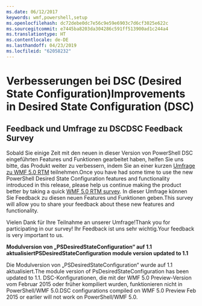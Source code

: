 ```yaml
---
ms.date: 06/12/2017
keywords: wmf,powershell,setup
ms.openlocfilehash: dc72debe0dc7e56c9e59e6903c7d6cf3025e622c
ms.sourcegitcommit: e7445ba8203da304286c591ff513900ad1c244a4
ms.translationtype: HT
ms.contentlocale: de-DE
ms.lasthandoff: 04/23/2019
ms.locfileid: "62058232"
---
```

# <a name="improvements-in-desired-state-configuration-dsc"></a><span data-ttu-id="c5eff-102">Verbesserungen bei DSC (Desired State Configuration)</span><span class="sxs-lookup"><span data-stu-id="c5eff-102">Improvements in Desired State Configuration (DSC)</span></span>

## <a name="dsc-feedback-survey"></a><span data-ttu-id="c5eff-103">Feedback und Umfrage zu DSC</span><span class="sxs-lookup"><span data-stu-id="c5eff-103">DSC Feedback Survey</span></span>

<span data-ttu-id="c5eff-104">Sobald Sie einige Zeit mit den neuen in dieser Version von PowerShell DSC eingeführten Features und Funktionen gearbeitet haben, helfen Sie uns bitte, das Produkt weiter zu verbessern, indem Sie an einer kurzen [Umfrage zu WMF 5.0 RTM](https://www.surveymonkey.com/r/SGLQM5W) teilnehmen.</span><span class="sxs-lookup"><span data-stu-id="c5eff-104">Once you have had some time to use the new PowerShell Desired State Configuration features and functionality introduced in this release, please help us continue making the product better by taking a quick [WMF 5.0 RTM survey](https://www.surveymonkey.com/r/SGLQM5W).</span></span> <span data-ttu-id="c5eff-105">In dieser Umfrage können Sie Feedback zu diesen neuen Features und Funktionen geben.</span><span class="sxs-lookup"><span data-stu-id="c5eff-105">This survey will allow you to share your feedback about these new features and functionality.</span></span>

<span data-ttu-id="c5eff-106">Vielen Dank für Ihre Teilnahme an unserer Umfrage!</span><span class="sxs-lookup"><span data-stu-id="c5eff-106">Thank you for participating in our survey!</span></span> <span data-ttu-id="c5eff-107">Ihr Feedback ist uns sehr wichtig.</span><span class="sxs-lookup"><span data-stu-id="c5eff-107">Your feedback is very important to us.</span></span>

<span data-ttu-id="c5eff-108">**Modulversion von „PSDesiredStateConfiguration“ auf 1.1 aktualisiert**</span><span class="sxs-lookup"><span data-stu-id="c5eff-108">**PSDesiredStateConfiguration module version updated to 1.1**</span></span>

<span data-ttu-id="c5eff-109">Die Modulversion von „PSDesiredStateConfiguration“ wurde auf 1.1 aktualisiert.</span><span class="sxs-lookup"><span data-stu-id="c5eff-109">The module version of PsDesiredStateConfiguration has been updated to 1.1.</span></span> <span data-ttu-id="c5eff-110">DSC-Konfigurationen, die mit der WMF 5.0 Preview-Version vom Februar 2015 oder früher kompiliert wurden, funktionieren nicht in PowerShell/WMF 5.0.</span><span class="sxs-lookup"><span data-stu-id="c5eff-110">DSC configurations compiled on WMF 5.0 Preview Feb 2015 or earlier will not work on PowerShell/WMF 5.0.</span></span>
